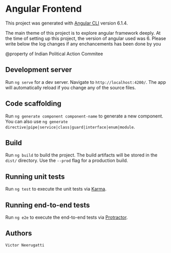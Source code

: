 # Angular Frontend

This project was generated with [Angular CLI](https://github.com/angular/angular-cli) version 6.1.4.

The main theme of this project is to explore angular framework deeply. At the time of setting up this project, the version of angular used was 6. Please write below the log changes if any enchancements has been done by you

@property of Indian Political Action Commitee

## Development server

Run `ng serve` for a dev server. Navigate to `http://localhost:4200/`. The app will automatically reload if you change any of the source files.

## Code scaffolding

Run `ng generate component component-name` to generate a new component. You can also use `ng generate directive|pipe|service|class|guard|interface|enum|module`.

## Build

Run `ng build` to build the project. The build artifacts will be stored in the `dist/` directory. Use the `--prod` flag for a production build.

## Running unit tests

Run `ng test` to execute the unit tests via [Karma](https://karma-runner.github.io).

## Running end-to-end tests

Run `ng e2e` to execute the end-to-end tests via [Protractor](http://www.protractortest.org/).

## Authors

`Victor Neerugatti`
